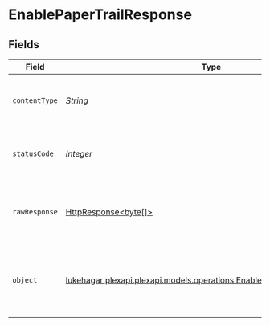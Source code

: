 # EnablePaperTrailResponse


## Fields

| Field                                                                                                                               | Type                                                                                                                                | Required                                                                                                                            | Description                                                                                                                         |
| ----------------------------------------------------------------------------------------------------------------------------------- | ----------------------------------------------------------------------------------------------------------------------------------- | ----------------------------------------------------------------------------------------------------------------------------------- | ----------------------------------------------------------------------------------------------------------------------------------- |
| `contentType`                                                                                                                       | *String*                                                                                                                            | :heavy_check_mark:                                                                                                                  | HTTP response content type for this operation                                                                                       |
| `statusCode`                                                                                                                        | *Integer*                                                                                                                           | :heavy_check_mark:                                                                                                                  | HTTP response status code for this operation                                                                                        |
| `rawResponse`                                                                                                                       | [HttpResponse<byte[]>](https://docs.oracle.com/en/java/javase/11/docs/api/java.net.http/java/net/http/HttpResponse.html)            | :heavy_check_mark:                                                                                                                  | Raw HTTP response; suitable for custom response parsing                                                                             |
| `object`                                                                                                                            | [lukehagar.plexapi.plexapi.models.operations.EnablePaperTrailResponseBody](../../models/operations/EnablePaperTrailResponseBody.md) | :heavy_minus_sign:                                                                                                                  | Unauthorized - Returned if the X-Plex-Token is missing from the header or query.                                                    |
